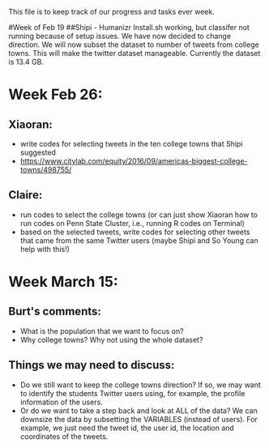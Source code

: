 This file is to keep track of our progress and tasks ever week.

#Week of Feb 19
##Shipi - Humanizr 
Install.sh working, but classifer not running because of setup issues. We have now decided to change direction. We will now subset the dataset to number of tweets from college towns. This will make the twitter dataset manageable. Currently the dataset is 13.4 GB. 

# Week Feb 26:
## Xiaoran:
* write codes for selecting tweets in the ten college towns that Shipi suggested 
* https://www.citylab.com/equity/2016/09/americas-biggest-college-towns/498755/
## Claire:
* run codes to select the college towns 
(or can just show Xiaoran how to run codes on Penn State Cluster, i.e., running R codes on Terminal)
* based on the selected tweets, write codes for selecting other tweets that came from the same Twitter users 
(maybe Shipi and So Young can help with this!)

# Week March 15:
## Burt's comments:
* What is the population that we want to focus on?
* Why college towns? Why not using the whole dataset?
## Things we may need to discuss:
* Do we still want to keep the college towns direction? If so, we may want to identify the students Twitter users using, for example, the profile information of the users.
* Or do we want to take a step back and look at ALL of the data? We can downsize the data by subsetting the VARIABLES (instead of users). For example, we just need the tweet id, the user id, the location and coordinates of the tweets.
